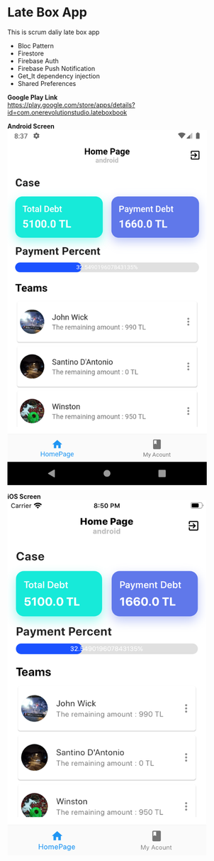 # Late Box App

This is scrum daliy late box app

- Bloc Pattern
- Firestore
- Firebase Auth
- Firebase Push Notification
- Get_It dependency injection
- Shared Preferences

<b>Google Play Link</b><br/>
https://play.google.com/store/apps/details?id=com.onerevolutionstudio.lateboxbook
<br/>

<b>Android Screen</b>
<br/>
<img src="screens/home.png" height="800" widht="600"/>


<b>iOS Screen</b>
<br/>
<img src="screens/home_ios.png" height="800" widht="600"/>
